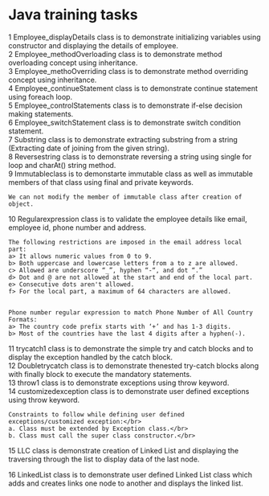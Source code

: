 # Java training tasks 

   1 Employee_displayDetails class is to demonstrate initializing variables using constructor and displaying the details of employee.</br>
   2 Employee_methodOverloading class is to demonstrate method overloading concept using inheritance.</br>
   3 Employee_methoOverriding class is to demonstrate method overriding concept using inheritance.</br>
   4 Employee_continueStatement class is to demonstrate continue statement using foreach loop.</br>
   5 Employee_controlStatements class is to demonstrate if-else decision making statements.</br>
   6 Employee_switchStatement class is to demonstrate switch condition statement.</br>
   7 Substring class is to demonstrate extracting substring from a string (Extracting date of joining from the given string).</br>
   8 Reversestring class is to demonstrate reversing a string using single for loop and charAt() string method.</br>
   9 Immutableclass is to demonstarte immutable class as well as immutable members of that class using final and private keywords.</br>

    We can not modify the member of immutable class after creation of object.

   10 Regularexpression class is to validate the employee details like email, employee id, phone number and address.

    The following restrictions are imposed in the email address local part: 
    a> It allows numeric values from 0 to 9. 
    b> Both uppercase and lowercase letters from a to z are allowed. 
    c> Allowed are underscore “_”, hyphen “-“, and dot “.” 
    d> Dot and @ are not allowed at the start and end of the local part. 
    e> Consecutive dots aren't allowed. 
    f> For the local part, a maximum of 64 characters are allowed.


    Phone number regular expression to match Phone Number of All Country Formats: 
    a> The country code prefix starts with ‘+’ and has 1-3 digits. 
    b> Most of the countries have the last 4 digits after a hyphen(-).
    
    
   11 trycatch1 class is to demonstrate the simple try and catch blocks and to display the exception handled by the catch block.</br>
   12 Doubletrycatch class is to demonstrate thenested try-catch blocks along with finally block to execute the mandatory statements.</br>
   13 throw1 class is to demonstrate exceptions using throw keyword. </br>
   14 customizedexception class is to demonstrate user defined exceptions using throw keyword.</br>

    Constraints to follow while defining user defined exceptions/customized exception:</br>
    a. Class must be extended by Exception class.</br>
    b. Class must call the super class constructor.</br>
     
   15 LLC class is demonstrate creation of Linked List and displaying the traversing through the list to display data of the last node.
   
   16 LinkedList class is to demonstrate user defined Linked List class which adds and creates links one node to another and displays the linked list.


